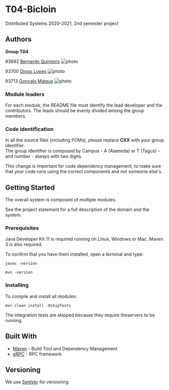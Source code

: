 # T04-Bicloin

Distributed Systems 2020-2021, 2nd semester project


## Authors

**Group T04**

93692 [Bernardo Quinteiro](mailto:bernardo.quinteiro@tecnico.ulisboa.pt) ![photo](https://i.imgur.com/9KTTJuD.png)

93700 [Diogo Lopes](mailto:diogo.andre.fulgencio.lopes@tecnico.ulisboa.pt) ![photo](https://i.imgur.com/1ZnaJ3h.png)

93713 [Gonçalo Mateus](mailto:goncalo.filipe.mateus@tecnico.ulisboa.pt) ![photo](https://i.imgur.com/InQ3Lw4.png)


### Module leaders

For each module, the README file must identify the lead developer and the contributors.
The leads should be evenly divided among the group members.

### Code identification

In all the source files (including POMs), please replace __CXX__ with your group identifier.  
The group identifier is composed by Campus - A (Alameda) or T (Tagus) - and number - always with two digits.

This change is important for code dependency management, to make sure that your code runs using the correct components and not someone else's.


## Getting Started

The overall system is composed of multiple modules.

See the project statement for a full description of the domain and the system.

### Prerequisites

Java Developer Kit 11 is required running on Linux, Windows or Mac.
Maven 3 is also required.

To confirm that you have them installed, open a terminal and type:

```
javac -version

mvn -version
```

### Installing

To compile and install all modules:

```
mvn clean install -DskipTests
```

The integration tests are skipped because they require theservers to be running.


## Built With

* [Maven](https://maven.apache.org/) - Build Tool and Dependency Management
* [gRPC](https://grpc.io/) - RPC framework


## Versioning

We use [SemVer](http://semver.org/) for versioning. 
